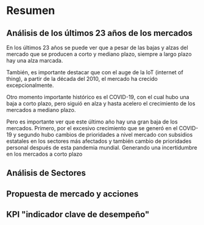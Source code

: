 # Resumen

## Análisis de los últimos 23 años de los mercados

En los últimos 23 años se puede ver que a pesar de las bajas y alzas del mercado que se producen a corto y mediano
plazo, siempre a largo plazo hay una alza marcada.

También, es importante destacar que con el auge de la IoT (internet of thing), a partir de la década del 2010, el
mercado ha crecido excepcionalmente.

Otro momento importante histórico es el COVID-19, con el cual hubo una baja a corto plazo, pero siguió en alza y hasta
acelero el crecimiento de los mercados a mediano plazo.

Pero es importante ver que este último año hay una gran baja de los mercados. Primero, por el excesivo crecimiento que
se generó en el COVID-19 y segundo hubo cambios de prioridades a nivel mercado con subsidios estatales en los sectores
más afectados y también cambio de prioridades personal después de esta pandemia mundial. Generando una incertidumbre en
los mercados a corto plazo

## Análisis de Sectores

## Propuesta de mercado y acciones

## KPI "indicador clave de desempeño"


